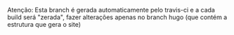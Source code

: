 Atenção:
Esta branch é gerada automaticamente pelo travis-ci e a cada build será "zerada", fazer alterações apenas no branch hugo (que contém a estrutura que gera o site)
